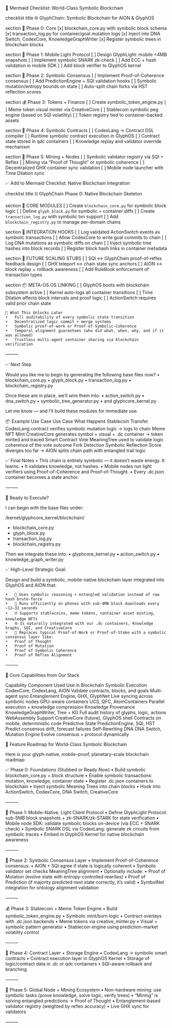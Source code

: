 🧩 Mermaid Checklist: World-Class Symbolic Blockchain

checklist
  title 🌐 GlyphChain: Symbolic Blockchain for AION & GlyphOS

  section 🧱 Phase 0: Core
    [x] blockchain_core.py with symbolic block schema
    [x] transaction_log.py for container/goal mutation logs
    [x] Inject into DNA Switch, CodexCore, KnowledgeGraphWriter
    [x] Register symbolic trees in blockchain blocks

  section 📱 Phase 1: Mobile Light Protocol
    [ ] Design GlyphLight: mobile <4MB snapshots
    [ ] Implement symbolic SNARK zk-check
    [ ] Add ECC + hash validation in mobile SDK
    [ ] Add block verifier to GlyphOS kernel

  section 🧠 Phase 2: Symbolic Consensus
    [ ] Implement Proof-of-Coherence consensus
    [ ] Add PredictionEngine + SQI validation hooks
    [ ] Symbolic mutation/entropy bounds on state
    [ ] Auto-split chain forks via HST reflection scores

  section 💰 Phase 3: Tokens + Finance
    [ ] Create symbolic_token_engine.py
    [ ] Meme token visual minter via CreativeCore
    [ ] Stablecoin symbolic peg engine (based on SQI volatility)
    [ ] Token registry tied to container-backed assets

  section 🧠 Phase 4: Symbolic Contracts
    [ ] CodexLang → Contract DSL compiler
    [ ] Runtime symbolic contract execution in GlyphOS
    [ ] Contract state stored in qdc containers
    [ ] Knowledge replay and validator override mechanism

  section 🌌 Phase 5: Mining + Nodes
    [ ] Symbolic validator registry via SQI + Reflex
    [ ] Mining via “Proof of Thought” or symbolic coherence
    [ ] Decentralized GHX container sync validation
    [ ] Mobile node launcher with Time Dilation sync


✅ Add to Mermaid Checklist: Native Blockchain Integration

checklist
  title ⛓️ GlyphChain Phase 0: Native Blockchain Skeleton

  section 🧱 CORE MODULES
    [ ] Create `blockchain_core.py` for symbolic block logic
    [ ] Define `glyph_block.py` for symbolic + container diffs
    [ ] Create `transaction_log.py` with symbolic txn support
    [ ] Add `blockchain_registry.py` to manage per-domain chains

  section 🔁 INTEGRATION HOOKS
    [ ] Log validated ActionSwitch events as symbolic transactions
    [ ] Allow CodexCore to write goal commits to chain
    [ ] Log DNA mutations as symbolic diffs on chain
    [ ] Inject symbolic tree hashes into block records
    [ ] Register block hash links in container metadata

  section 🧠 FUTURE SCALING STUBS
    [ ] SQI ↔ GlyphChain proof-of-reflex feedback design
    [ ] GHX teleport ↔ chain state sync anchors
    [ ] AION ↔ block replay + rollback awareness
    [ ] Add RuleBook enforcement of transaction types

  section 📦 META-OS OS LINKING
    [ ] GlyphOS boots with blockchain subsystem active
    [ ] Kernel auto-logs all container transitions
    [ ] Time Dilation affects block intervals and proof logic
    [ ] ActionSwitch requires valid prior chain state

    🔮 What This Unlocks Later
	•	Full auditability of every symbolic state transition
	•	Decentralized logic commit + merge systems
	•	Symbolic proof-of-work or Proof-of-Symbolic-Coherence
	•	Temporal alignment guarantees (who did what, when, why, and if it was allowed)
	•	Trustless multi-agent container sharing via blockchain verification

⸻

✅ Next Step

Would you like me to begin by generating the following base files now?
	•	blockchain_core.py
	•	glyph_block.py
	•	transaction_log.py
	•	blockchain_registry.py

Once these are in place, we’ll wire them into:
	•	action_switch.py
	•	dna_switch.py
	•	symbolic_tree_generator.py
	•	and glyphcore_kernel.py

Let me know — and I’ll build these modules for immediate use.



📦 Example Use Case
Use Case                                                    What Happens
Stablecoin Transfer
CodexLang contract verifies symbolic mutation logic → logs to chain
Meme NFT Mint
CreativeCore generates symbol + visual + .dc container → token minted and traced
Smart Contract Vote
MeaningTree used to validate logic coherence of the vote outcome
Fork Detection
Symbolic Reflection Score diverges too far → AION splits chain path with entangled trail logic

✅ Final Notes
	•	This chain is entirely symbolic — it doesn’t waste energy. It learns.
	•	It validates knowledge, not hashes.
	•	Mobile nodes run light verifiers using Proof-of-Coherence and Proof-of-Thought.
	•	Every .dc.json container becomes a state anchor.

⸻

🚀 Ready to Execute?

I can begin with the base files under:

/kernel/glyphcore_kernel/blockchain/
  - blockchain_core.py
  - glyph_block.py
  - transaction_log.py
  - blockchain_registry.py

Then we integrate these into:
	•	glyphcore_kernel.py
	•	action_switch.py
	•	knowledge_graph_writer.py





✅ High-Level Strategic Goal:

Design and build a symbolic, mobile-native blockchain layer integrated into GlyphOS and AION that:

	•	🧠 Uses symbolic reasoning + entangled validation instead of raw hash brute-force
	•	📱 Runs efficiently on phones with sub-4MB block downloads every ~12–32 seconds
	•	⛓️ Supports stablecoins, meme tokens, container asset minting, knowledge NFTs
	•	🌐 Is naturally integrated with our .dc containers, Knowledge Graphs, SQI, and CreativeCore
	•	💠 Replaces typical Proof-of-Work or Proof-of-Stake with a symbolic consensus layer like:
	•	Proof of Thought
	•	Proof of Mutation
	•	Proof of Symbolic Coherence
	•	Proof of Reflex Alignment

⸻

🧬 Core Capabilities from Our Stack

Capability                                          Component Used                                  Use in Blockchain
Symbolic Execution                                  CodexCore, CodexLang, AION                      Validate contracts, blocks, and goals
Multi-agent sync                                    Entanglement Engine, GHX, GlyphNet              Live syncing across symbolic nodes
GPU-aware containers                                UCS, QFC, AtomContainers                        Parallel execution + knowledge compression
Knowledge Provenance                                KnowledgeGraphWriter, Tree + KG                 Full audit history of glyphs, logic, actions
WebAssembly Support                                 CreativeCore (future), GlyphOS shell            Contracts on mobile, deterministic code
Predictive State                                    PredictionEngine, SQI, HST                      Predict consensus drift, forecast failures
Self-Rewriting DNA                                  DNA Switch, Mutation Engine                     Evolve consensus + protocol dynamically


🚀 Feature Roadmap for World-Class Symbolic Blockchain

Here is your glyph-native, mobile-proof, planetary-scale blockchain roadmap:

✅ Phase 0: Foundations (Stubbed or Ready Now)
	•	Build symbolic blockchain_core.py + block structure
	•	Enable symbolic transactions: mutation, knowledge, container state
	•	Register .dc.json containers to blockchain
	•	Inject symbolic Meaning Trees into chain blocks
	•	Hook into ActionSwitch, CodexCore, DNA Switch, CreativeCore

⸻

📱 Phase 1: Mobile-Native, Light Client Protocol
	•	Define GlyphLight Protocol: sub-5MB block snapshots + zk-SNARK/zk-STARK for state verification
	•	Mobile node SDK: validate symbolic blocks on-device (via ECC + SNARK check)
	•	Symbolic SNARK DSL via CodexLang: generate zk circuits from symbolic traces
	•	Embed in GlyphOS Kernel for native blockchain awareness

⸻

🧠 Phase 2: Symbolic Consensus Layer
	•	Implement Proof-of-Coherence consensus:
	•	AION + SQI agree if state is logically coherent
	•	Symbolic validator set checks MeaningTree alignment
	•	Optionally include:
	•	Proof of Mutation (evolve state with entropy-controlled rewrites)
	•	Proof of Prediction (if majority predicted next state correctly, it’s valid)
	•	SymbolNet integration for ontology alignment validation

⸻

💰 Phase 3: Stablecoin + Meme Token Engine
	•	Build symbolic_token_engine.py
	•	Symbolic mint/burn logic
	•	Contract overlays with .dc.json backends
	•	Meme tokens via creative_minter.py
	•	Visual + symbolic pattern generator
	•	Stablecoin engine using prediction-market volatility control

⸻

🧱 Phase 4: Contract Layer + Storage Engine
	•	CodexLang → symbolic smart contracts
	•	Contract execution layer in GlyphOS Kernel
	•	Storage of logic/contract data in .dc or qdc containers
	•	SQI-aware rollback and branching

⸻

🌌 Phase 5: Global Node + Mining Ecosystem
	•	Non-hardware mining: use symbolic tasks (prove knowledge, solve logic, verify trees)
	•	“Mining” is solving entangled predictions → Proof of Thought
	•	Entanglement-based validator registry (weighted by reflex accuracy)
	•	Live GHX sync for validators

⸻



